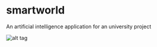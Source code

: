 smartworld
==========

An artificial intelligence application for an university project

![alt tag](http://postimg.org/image/6ad55l48t/)
